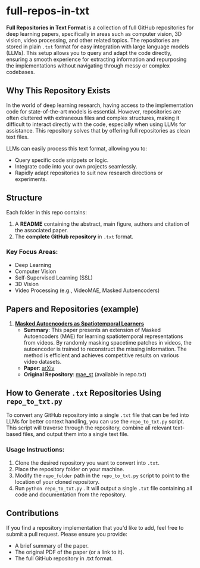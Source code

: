 # full-repos-in-txt

**Full Repositories in Text Format** is a collection of full GitHub repositories for deep learning papers, specifically in areas such as computer vision, 3D vision, video processing, and other related topics. The repositories are stored in plain `.txt` format for easy integration with large language models (LLMs). This setup allows you to query and adapt the code directly, ensuring a smooth experience for extracting information and repurposing the implementations without navigating through messy or complex codebases.

## Why This Repository Exists

In the world of deep learning research, having access to the implementation code for state-of-the-art models is essential. However, repositories are often cluttered with extraneous files and complex structures, making it difficult to interact directly with the code, especially when using LLMs for assistance. This repository solves that by offering full repositories as clean text files.

LLMs can easily process this text format, allowing you to:
- Query specific code snippets or logic.
- Integrate code into your own projects seamlessly.
- Rapidly adapt repositories to suit new research directions or experiments.

## Structure
Each folder in this repo contains:
1. A **README** containing the abstract, main figure, authors and citation of the associated paper.
2. The **complete GitHub repository** in `.txt` format.


### Key Focus Areas:
- Deep Learning
- Computer Vision
- Self-Supervised Learning (SSL)
- 3D Vision
- Video Processing (e.g., VideoMAE, Masked Autoencoders)

## Papers and Repositories (example)

1. **[Masked Autoencoders as Spatiotemporal Learners](https://arxiv.org/abs/2205.09113)**  
   - **Summary**: This paper presents an extension of Masked Autoencoders (MAE) for learning spatiotemporal representations from videos. By randomly masking spacetime patches in videos, the autoencoder is trained to reconstruct the missing information. The method is efficient and achieves competitive results on various video datasets.  
   - **Paper**: [arXiv](https://arxiv.org/pdf/2205.09113)  
   - **Original Repository**: [mae_st](https://github.com/facebookresearch/mae_st) (available in repo.txt)

## How to Generate `.txt` Repositories Using `repo_to_txt.py`

To convert any GitHub repository into a single `.txt` file that can be fed into LLMs for better context handling, you can use the `repo_to_txt.py` script. This script will traverse through the repository, combine all relevant text-based files, and output them into a single text file.

### Usage Instructions:

1. Clone the desired repository you want to convert into `.txt`.
2. Place the repository folder on your machine.
3. Modify the `repo_folder` path in the `repo_to_txt.py` script to point to the location of your cloned repository.
4. Run ```python repo_to_txt.py``` . It will output a single `.txt` file containing all code and documentation from the repository.

## Contributions
If you find a repository implementation that you'd like to add, feel free to submit a pull request. Please ensure you provide:

- A brief summary of the paper.
- The original PDF of the paper (or a link to it).
- The full GitHub repository in .txt format.
